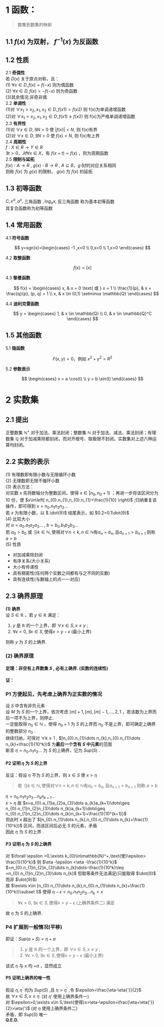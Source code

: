 # 1 函数：

> 数集到数集的映射

## 1.1 $f(x)$ 为双射， $f^{-1}(x)$ 为反函数

## 1.2 性质

2.1 **奇偶性**  
若 $D(x)$ 关于原点对称，且：  
(1) $\forall x \in D,f(x)=f(-x)$ 则为偶函数  
(2) $\forall x \in D,f(x)=-f(-x)$ 则为奇函数  
(3)其余情况:非奇非偶  
2.2 **单调性**  
(1)对 $\forall x_1 >x_2 ,x_1,x_2\in D,f(x1)>f(x2)$ 则 f(x)为单调递增函数  
(2)对 $\forall x_1 >x_2 ,x_1,x_2\in D,f(x1) \ge f(x2)$ 则 f(x)为严格单调递增函数  
2.3 **有界性**  
(1)对 $\forall x \in D, \exists N>0$ 使 $|f(x)|<N,$ 则 f(x)有界  
(2)对 $\forall x \in D, \exists N>0$ 使 $f(x)<N,$ 则 f(x)有上界  
2.4 **周期性**  
$f:X \in R \rightarrow Y \in R$  
$\exists t>0，对\forall x \in X$，有 $f(x+t)=f(x)$ ，则为周期函数  
2.5 **限制与延拓**  
$f(x): A\rightarrow R$ , $g(x): B\rightarrow R$ , $A \subseteq B$，$g与f$的对应关系相同  
则称 $f(x)$ 为 $g(x)$ 的限制， $g(x)$ 为 $f(x)$ 的延拓

## 1.3 初等函数

$C,x^{\alpha},a^{x},$ 三角函数 $,log_a{x},$ 反三角函数 称为基本初等函数  
其复合函数称为初等函数

## 1.4 常用函数

4.1 **符号函数**

$$
y=sgn(x)=\begin{cases}
-1  ,x<0 \\
0,x=0 \\
1,x>0
\end{cases}
$$

4.2 **取整函数**

$$f(x)=[x]$$

4.3 **黎曼函数**

$$
f(x) = \begin{cases}
x, & x = 0 \text{ 或 } x = 1 \\
\frac{1}{p}, & x = \frac{q}{p}, (p, q) = 1 \\
x, & x \in (0,1) \setminus \mathbb{Q}
\end{cases}
$$

4.4 **迪利克雷函数**

$$
y = \begin{cases}
1, & x \in \mathbb{Q} \\
0, & x \in \mathbb{Q}^C
\end{cases}
$$

## 1.5 其他函数

5.1 **隐函数**

$$F(x, y) = 0 \text{，例如 } x^2 + y^2 = R^2$$

5.2 **参数表示**

$$
\begin{cases}
x = a \cos(t) \\
y = b \sin(t)
\end{cases}
$$

# 2 实数集

## 2.1 提出

正整数集 $\mathbb{N}^+$ 对于加法、乘法封闭；整数集 $\mathbb{N}$ 对于加法、减法、乘法封闭；有理数集 $\mathbb{Q}$ 对于加减乘除都封闭，而对开根号、取极限不封闭。实数集对上述六种运算均封闭。

## 2.2 实数的表示

(1) 有理数即有限小数与无限循环小数  
(2) 无理数即无限不循环小数  
(3) 表示方法：  
对实数 $x$ 先将数轴分为整数区间，使得 $x\in [n_{0},n_{0}+1)$ ；再进一步将该区间分为 10 份，使 $x\in\left[ n_{0}.n_{1},n_{0}.n_{1}+\frac{1}{10} \right)$ ;归纳重复该操作，即可得到 $x=n_{0}.n_{1}n_{2}n_{3}\dots$  
若 $x$ 为有限小数，以 $.\dot{9}$ 结尾表示，如 $0.2=0.1\dot{9}$  
(4) 比较大小  
对 $a=a_{0}.a_{1}a_{2}a_{3}\dots$ , $b=b_{0}.b_{1}b_{2}b_{3}\dots$  
若 $a_{0}>b_{0}$ 或 $\exists k \in \mathbb{N} ,\text{使得对} \forall n<k,n\in \mathbb{N}\text{有}a_{n}=b_{n},\text{且}a_{n+1}>b_{n+1}$ 则称 $a>b$  
(5) 性质

- 对加减乘除封闭
- 有序关系(大小关系)
- 大小有传递性
- 具有稠密性(任何两个实数之间都有与之不同的实数)
- 具有连续性(与数轴上的点一一对应)

## 2.3 确界原理

**(1) 确界**  
设 $S\in \mathbb{R}$ ，若 $y\in \mathbb{R}$ 满足：

1. $y$ 是 $\mathbb{R}$ 的一个上界，即 $\forall x\in S,x\leq y$ ;
2. $\forall \epsilon>0,\exists x\in S,\text{使得}x>y-\epsilon$ (最小上界)

则称 $y$ 为 $S$ 的上确界.

### **(2) 确界原理**

#### 定理：非空有上界数集 $S$ , 必有上确界. (实数的连续性)

**证：**

### **P1 方便起见，先考虑上确界为正实数的情况**

设 $S$ 中含有非负元素  
设 $M$ 为 $S$ 的一个上界，依次考虑 $[m]+1,[m],[m]-1,\dots,2,1$ ，若该数为上界而后一项不为上界，则停止.  
一定能取得 $n_{0}\in \mathbb{N}$ ，使得 $n_{0}+1$ 为 $S$ 的上界而 $n_0$ 不是上界，即可确定上确界的整数部分 $n_{0}$ .  
继续归纳，可得对 $\forall k \geq 1$ , $[n_{0}.n_{1}\dots n_{k},n_{0}.n_{1}\dots n_{k}+\frac{1}{10^k})$ 为**最后一个含有 $S$ 中元素**的范围  
断言 $\eta=n_{0}.n_{1}n_{2}\dots$ 为 $S$ 的上确界，记为 $Sup(S)$ .

#### **P2 证明 $\eta$ 为 $S$ 的上界**

反证：假设 $\eta$ 不为 $S$ 的上界，则 $x\in S$ 使 $x>\eta$

> 若 $\exists k \in \mathbb{N} ,\text{使得对} \forall n<k,n\in \mathbb{N}\text{有}a_{n}=b_{n},\text{且}a_{n+1}>b_{n+1}$ 则称 $a>b$

$\eta=n_{0}.n_{1}n_{2}n_{3}\dots n_{k}n_{k+1}\dots$  
 $x>\eta$ 故 $x=a_{0}.a_{1}a_{2}a_{3}\dots a_{k}a_{k+1}\dots\geq n_{0}.n_{1}n_{2}n_{3}\dots n_{k}a_{k+1}\dots\geq n_{0}.n_{1}n_{2}n_{3}\dots n_{k}n_{k+1}+\frac{1}{10^{k+1}}$  
 但此时 $x$ 超出了 $[n_{0}.n_{1}\dots n_{k},n_{0}.n_{1}\dots n_{k}+\frac{1}{10^k})$ 区间，而该区间后必无 $S$ 的元素，矛盾  
 因此 $\eta$ 为 $S$ 的上界 .

#### **P3 证明 $\eta$ 为 $S$ 的上确界**

对 $\forall \epsilon >0,\exists k_{0}\in\mathbb{N}^+,\text{使}\epsilon> \frac{1}{10^k}$ 则 $\eta -\epsilon <\eta -\frac{1}{10^k}$  
$=n_{0}.n_{1}n_{2}n_{3}\dots n_{k}\dots-\frac{1}{10^k}\leq =n_{0}.n_{1}n_{2}n_{3}\dots n_{k}$ 但取等条件无法满足(只能取得 $\dot{0}$ 而非 $\dot{9}$)  
故 $\exists x\in [n_{0}.n_{1}\dots n_{k},n_{0}.n_{1}\dots n_{k}+\frac{1}{10^k})\subset S$ 使得 $\eta -\epsilon <n_{0}.n_{1}n_{2}n_{3}\dots n_{k}<x$

> $\forall \epsilon>0,\exists x\in S,\text{使得}x>y-\epsilon$ (上确界条件二) 满足

故 $\eta$ 为 $S$ 的上确界.

### **P4 扩展到一般情况(平移)**

即证：$Sup(a+S)=\eta+a$

> 1. $y$ 是 $\mathbb{R}$ 的一个上界，即 $\forall x\in S,x\leq y$ ;
> 2. $\forall \epsilon>0,\exists x\in S,\text{使得}x>y-\epsilon$ (最小上界)

该式 $\eta$ 与 $x$ 均 $+a$ ，显然成立

#### **P5 证明上确界的唯一性**

假设 $\eta,\eta^{’}$ 均为 $Sup(S)$ ,且 $\eta>\eta^{'}$ ,令 $\epsilon=\frac{\eta-\eta{'}}{2}$  
故 $\forall x\in S,x\leq \eta^{'}$ (对 $\eta{'}$ 使用上确界条件一)  
对 $\epsilon>0,\exists x\in S,\text{使得}x>\eta-\epsilon=\frac{\eta+\eta{'}}{2}>\eta{'}$ (对 $\eta$ 使用上确界条件二)  
矛盾，即 $Sup(S)$ 唯一  
**Q.E.D.**
